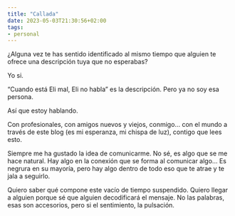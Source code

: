 ```yaml
---
title: "Callada"
date: 2023-05-03T21:30:56+02:00
tags:
- personal
---
```

¿Alguna vez te has sentido identificado al mismo tiempo que alguien te ofrece una descripción tuya que no esperabas?

Yo si.

“Cuando está Eli mal, Eli no habla” es la descripción. Pero  ya no soy esa persona.

Así que estoy hablando. 

Con profesionales, con amigos nuevos y viejos, conmigo... con el mundo a través de este blog (es mi esperanza, mi chispa de luz), contigo que lees esto.

Siempre me ha gustado la idea de comunicarme. No sé, es algo que se me hace natural. Hay algo en la conexión que se forma al comunicar algo... Es negrura en su mayoría, pero hay algo dentro de todo eso que te atrae y te jala a seguirlo.

Quiero saber qué compone este vacío de tiempo suspendido. Quiero llegar a alguien porque sé que alguien decodificará el mensaje. No las palabras, esas son accesorios, pero si el sentimiento, la pulsación.